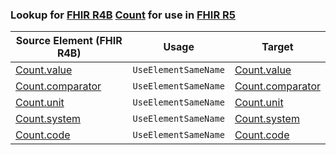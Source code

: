 ### Lookup for [FHIR R4B](https://hl7.org/fhir/R4B/) [Count](https://hl7.org/fhir/R4B/Count.html) for use in [FHIR R5](https://hl7.org/fhir/R5/)

| Source Element (FHIR R4B) | Usage | Target |
| -------------- | ----- | ------ |
| [Count.value](https://hl7.org/fhir/R4B/Count.html#resource) | `UseElementSameName` | [Count.value](https://hl7.org/fhir/R5/Count.html#resource) |
| [Count.comparator](https://hl7.org/fhir/R4B/Count.html#resource) | `UseElementSameName` | [Count.comparator](https://hl7.org/fhir/R5/Count.html#resource) |
| [Count.unit](https://hl7.org/fhir/R4B/Count.html#resource) | `UseElementSameName` | [Count.unit](https://hl7.org/fhir/R5/Count.html#resource) |
| [Count.system](https://hl7.org/fhir/R4B/Count.html#resource) | `UseElementSameName` | [Count.system](https://hl7.org/fhir/R5/Count.html#resource) |
| [Count.code](https://hl7.org/fhir/R4B/Count.html#resource) | `UseElementSameName` | [Count.code](https://hl7.org/fhir/R5/Count.html#resource) |
